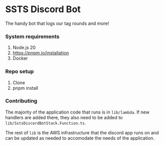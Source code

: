 # SSTS Discord Bot
The handy bot that logs our tag rounds and more!

### System requirements

1. Node.js 20
2. https://pnpm.io/installation
3. Docker

### Repo setup

1. Clone
2. pnpm install

### Contributing

The majority of the application code that runs is in `lib/lambda`. If new handlers are added there, they also need to be added to `lib/SstsDiscordBotStack.Function.ts`.

The rest of `lib` is the AWS infrastructure that the discord app runs on and can be updated as needed to accomodate the needs of the application.
